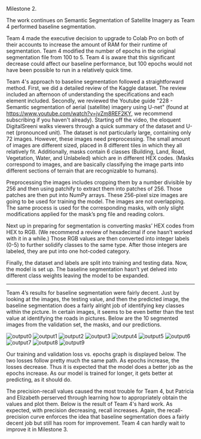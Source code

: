Milestone 2.

The work continues on Semantic Segmentation of Satellite Imagery as Team 4 performed baseline segmentation. 

Team 4 made the executive decision to upgrade to Colab Pro on both of their accounts to increase the amount of RAM for their runtime of segmentation. Team 4 modified the number of epochs in the original segmentation file from 100 to 5. Team 4 is aware that this significant decrease could affect our baseline performance, but 100 epochs would not have been possible to run in a relatively quick time.

Team 4's approach to baseline segmentation followed a straightforward method. First, we did a detailed review of the Kaggle dataset. The review included an afternoon of understanding the specifications and each element included. Secondly, we reviewed the Youtube guide "228 - Semantic segmentation of aerial (satellite) imagery using U-net" (found at https://www.youtube.com/watch?v=jvZm8REF2KY, we recommend subscribing if you haven't already). Starting off the video, the eloquent DigitalSreeni walks viewers through a quick summary of the dataset and U-net (pronounced unit). The dataset is not particularly large, containing only 72 images. However, these images need preprocessing. The small amount of images are different sized, placed in 8 different tiles in which they all relatively fit. Additionally, masks contain 6 classes (Building, Land, Road, Vegetation, Water, and Unlabeled) which are in different HEX codes. (Masks correspond to images, and are basically classifying the image parts into different sections of terrain that are recognizable to humans).

Preprocessing the images includes cropping them by a number divisible by 256 and then using patchify to extract them into patches of 256. Those patches are then put into NumPy arrays. These 256-pixel size images are going to be used for training the model. The images are not overlapping. The same process is used for the corresponding masks, with only slight modifications applied for the mask’s png file and reading colors. 

Next up in preparing for segmentation is converting masks’ HEX codes from HEX to RGB. (We recommend a review of hexadecimal if one hasn’t worked with it in a while.) Those RGB values are then converted into integer labels (0-5) to further solidify classes to the same type. After those integers are labeled, they are put into one hot-coded category. 

Finally, the dataset and labels are split into training and testing data. Now, the model is set up. The baseline segmentation hasn’t yet delved into different class weights leaving the model to be expanded. 

-------------------------------------------------------------------------------------------------------------------------------------------------------------------------

Team 4’s results for baseline segmentation were fairly decent. Just by looking at the images, the testing value, and then the predicted image, the baseline segmentation does a fairly alright job of identifying key classes within the picture. In certain images, it seems to be even better than the test value at identifying the roads in pictures. Below are the 10 segmented images from the validation set, the masks, and our predictions. 


![output0](https://user-images.githubusercontent.com/84546784/200200747-500fa10b-1c18-42e7-bc9c-2da546c6830a.png)
![output1](https://user-images.githubusercontent.com/84546784/200200751-d0de78de-01f7-4728-8522-71e67123ff59.png)
![output2](https://user-images.githubusercontent.com/84546784/200200754-5df90303-d85f-418a-8d18-f50a9709642e.png)
![output3](https://user-images.githubusercontent.com/84546784/200200757-cdca4479-3f00-4991-9b14-ee0b71a7804c.png)
![output4](https://user-images.githubusercontent.com/84546784/200200761-9cfd406f-e056-48d7-a0b7-517bf0903875.png)
![output5](https://user-images.githubusercontent.com/84546784/200200764-037bb562-4ca6-4062-b248-ebb6b082cfb2.png)
![output6](https://user-images.githubusercontent.com/84546784/200200816-275432d9-a2c0-4f85-91b2-35d65471dea8.png)
![output7](https://user-images.githubusercontent.com/84546784/200200819-29375721-a7f1-4cc4-8a26-d3e1fb4a9909.png)
![output8](https://user-images.githubusercontent.com/84546784/200200822-8be2c3af-14f8-4c1d-b319-5ce9ab19dfb4.png)
![output9](https://user-images.githubusercontent.com/84546784/200200824-9a9dd0ad-2f67-46ec-863e-7116f723a832.png)

Our training and validation loss vs. epochs graph is displayed below. The two losses follow pretty much the same path. As epochs increase, the losses decrease. Thus it is expected that the model does a better job as the epochs increase. As our model is trained for longer, it gets better at predicting, as it should do. 



The precision-recall values caused the most trouble for Team 4, but Patricia and Elizabeth perserved through learning how to appropriately obtain the values and plot them. Below is the result of Team 4's hard work. As expected, with precision decreasing, recall increases. Again, the recall-precision curve enforces the idea that baseline segmentation does a fairly decent job but still has room for improvement. Team 4 can hardly wait to improve it in Milestone 3. 

